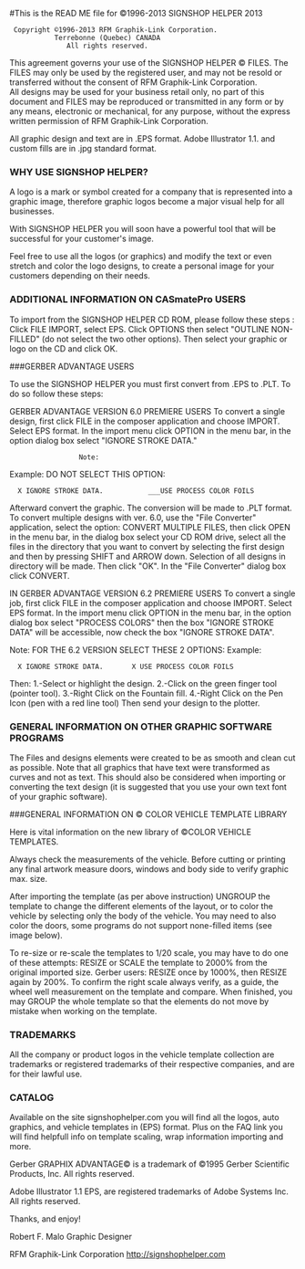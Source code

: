 #This is the READ ME file for ©1996-2013 SIGNSHOP HELPER 2013

     Copyright ©1996-2013 RFM Graphik-Link Corporation.
               Terrebonne (Quebec) CANADA
	              All rights reserved.

This agreement governs your use of the  SIGNSHOP HELPER © FILES.
The FILES may only be used by the registered user, and may not be 
resold or transferred without the consent of RFM Graphik-Link Corporation.  
All designs may be used for your business retail only, no part of this 
document and FILES may be reproduced or transmitted in any form or by 
any means, electronic or mechanical, for any purpose, without the 
express written permission of RFM Graphik-Link Corporation.

All graphic design and text are in .EPS format.  Adobe Illustrator 1.1. 
and custom fills are in .jpg standard format.   

### WHY USE SIGNSHOP HELPER?

A logo is a mark or symbol created for a company that is represented into 
a graphic image, therefore graphic logos become a major visual help for 
all businesses.

With SIGNSHOP HELPER you will soon have a powerful tool that will be 
successful for your customer's image.

Feel free to use all the logos (or graphics) and modify the 
text or even stretch and color the logo designs, to create a personal 
image for your customers depending on their needs.

### ADDITIONAL INFORMATION ON CASmatePro USERS

To import from the SIGNSHOP HELPER CD ROM, please follow these steps : 
Click FILE IMPORT, select EPS. Click OPTIONS then select "OUTLINE NON-FILLED" 
(do not select the two other options). Then select your graphic or logo on 
the CD and click OK.

###GERBER ADVANTAGE USERS

To use the SIGNSHOP HELPER you must first convert from .EPS to .PLT. 
To do so follow these steps: 
 
GERBER ADVANTAGE VERSION 6.0 PREMIERE USERS
To convert a single design, first click FILE in the composer application and 
choose IMPORT.  Select EPS format.  In the import menu click OPTION in the 
menu bar, in the option dialog box select "IGNORE STROKE DATA."

				     Note:
Example:			 DO NOT SELECT THIS OPTION:
             
      X IGNORE STROKE DATA.           ___USE PROCESS COLOR FOILS                                
                                      
Afterward convert the graphic.  The conversion will be made to .PLT format.
To convert multiple designs with ver. 6.0, use the "File Converter" 
application, select the option: CONVERT MULTIPLE FILES, then click OPEN in 
the menu bar, in the dialog box select your CD ROM drive, select all the 
files in the directory that you want to convert by selecting the first design 
and then by pressing SHIFT and ARROW down.  Selection of all designs in 
directory will be made. Then click "OK". In the "File Converter" dialog box 
click CONVERT.


IN GERBER ADVANTAGE VERSION 6.2 PREMIERE USERS
To convert a single job, first click FILE in the composer application and
choose IMPORT. Select EPS format. In the import menu click OPTION in the 
menu bar, in the option dialog box select "PROCESS COLORS" then the box 
"IGNORE STROKE DATA" will be accessible, now check the box "IGNORE STROKE DATA".

Note: FOR THE 6.2 VERSION SELECT THESE 2 OPTIONS:
Example:			     
       
      X IGNORE STROKE DATA.       X USE PROCESS COLOR FOILS 
Then:
1.-Select or highlight the design.
2.-Click on the green finger tool (pointer tool).
3.-Right Click on the Fountain fill.
4.-Right Click on the Pen Icon (pen with a red line tool) 
Then send your design to the plotter. 

### GENERAL INFORMATION ON OTHER GRAPHIC SOFTWARE PROGRAMS

The Files and designs elements were created to be as smooth and clean 
cut as possible. Note that all graphics that have text were transformed as 
curves and not as text. This should also be considered when importing or 
converting the text design (it is suggested that you use your own text font 
of your graphic software).

###GENERAL INFORMATION ON © COLOR VEHICLE TEMPLATE LIBRARY

Here is vital information on the new library of ©COLOR  VEHICLE  TEMPLATES.
  
Always check the measurements of the vehicle.  Before cutting or printing 
any final artwork measure doors, windows and body side to verify graphic max. 
size. 

After importing the template (as per above instruction) UNGROUP the 
template to change the different elements of the layout, or to color the 
vehicle by selecting only the body of the vehicle. You may need to also 
color the doors, some programs do not support none-filled items (see image below). 

To re-size or re-scale the templates to 1/20 scale, you may have to do one of 
these attempts: RESIZE or SCALE the template to 2000% from the original imported 
size.  Gerber users:  RESIZE once by 1000%, then RESIZE again by 200%. 
To confirm the right scale always verify, as a guide, the wheel well measurement 
on the template and compare. When finished, you may GROUP the whole template 
so that the elements do not move by mistake when working on the template.

### TRADEMARKS

All the company or product logos in the vehicle template collection are 
trademarks or registered trademarks of their respective companies, and 
are for their lawful use.

### CATALOG

Available on the site signshophelper.com  you  will  find  all  the logos, 
auto graphics, and vehicle templates in (EPS) format. Plus on the FAQ link
you will find helpfull info on template scaling, wrap information importing and more.

Gerber GRAPHIX ADVANTAGE© is a trademark of ©1995 Gerber Scientific 
Products, Inc. 
All rights reserved.

Adobe Illustrator 1.1 EPS, are registered trademarks of Adobe Systems Inc. 
All rights reserved. 

Thanks, and enjoy!

Robert F. Malo
Graphic Designer

RFM Graphik-Link Corporation
http://signshophelper.com
